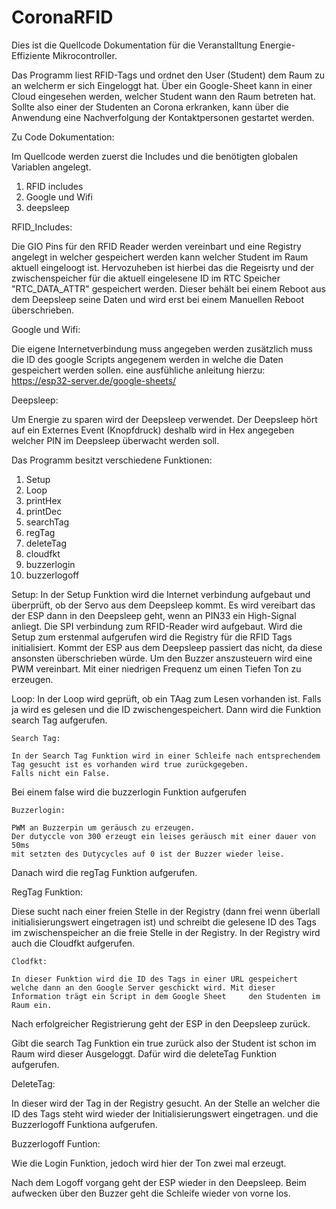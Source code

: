 # CoronaRFID


Dies ist die Quellcode Dokumentation für die Veranstalltung Energie-Effiziente Mikrocontroller.

Das Programm liest RFID-Tags und ordnet den User (Student) dem Raum zu an welcherm er sich Eingeloggt hat. Über ein Google-Sheet kann in einer Cloud eingesehen werden, welcher Student wann den Raum betreten hat. Sollte also einer der Studenten an Corona erkranken, kann über die Anwendung eine Nachverfolgung der Kontaktpersonen gestartet werden.

Zu Code Dokumentation:

Im Quellcode werden zuerst die Includes und die benötigten globalen Variablen angelegt.

1. RFID includes
2. Google und Wifi
3. deepsleep

RFID_Includes:

Die GIO Pins für den RFID Reader werden vereinbart und eine Registry angelegt in welcher gespeichert werden kann welcher Student im Raum aktuell eingeloogt ist.
Hervozuheben ist hierbei das die Regeisrty und der zwischenspeicher für die aktuell eingelesene ID im RTC Speicher "RTC_DATA_ATTR" gespeichert werden. 
Dieser behält bei einem Reboot aus dem Deepsleep seine Daten und wird erst bei einem Manuellen Reboot überschrieben.

Google und Wifi:

Die eigene Internetverbindung muss angegeben werden zusätzlich muss die ID des google Scripts angegenem werden in welche die Daten gespeichert werden sollen.
eine ausfühliche anleitung hierzu: https://esp32-server.de/google-sheets/

Deepsleep:

Um Energie zu sparen wird der Deepsleep verwendet.
Der Deepsleep hört auf ein Externes Event (Knopfdruck) deshalb wird in Hex angegeben welcher PIN im Deepsleep überwacht werden soll.


Das Programm besitzt verschiedene Funktionen:

1. Setup
2. Loop
3. printHex
4. printDec
5. searchTag
6. regTag
7. deleteTag
8. cloudfkt
9. buzzerlogin
10. buzzerlogoff


Setup:
In der Setup Funktion wird die Internet verbindung aufgebaut und überprüft, ob der Servo aus dem Deepsleep kommt.
Es wird vereibart das der ESP dann in den Deepsleep geht, wenn an PIN33 ein High-Signal anliegt.
Die SPI verbindung zum RFID-Reader wird aufgebaut. Wird die Setup zum erstenmal aufgerufen wird die Registry für die RFID Tags initialisiert. Kommt der ESP aus dem Deepsleep passiert das nicht, da diese ansonsten überschrieben würde.
Um den Buzzer anszusteuern wird eine PWM vereinbart. Mit einer niedrigen Frequenz um einen Tiefen Ton zu erzeugen.


Loop:
In der Loop wird geprüft, ob ein TAag zum Lesen vorhanden ist. Falls ja wird es gelesen und die ID zwischengespeichert.
Dann wird die Funktion search Tag aufgerufen.
  
    Search Tag:
  
    In der Search Tag Funktion wird in einer Schleife nach entsprechendem Tag gesucht ist es vorhanden wird true zurückgegeben.
    Falls nicht ein False.
  
Bei einem false wird die buzzerlogin Funktion aufgerufen

    Buzzerlogin:
  
    PWM an Buzzerpin um geräusch zu erzeugen.
    Der dutyccle von 300 erzeugt ein leises geräusch mit einer dauer von 50ms
    mit setzten des Dutycycles auf 0 ist der Buzzer wieder leise.
  
Danach wird die regTag Funktion aufgerufen.

  RegTag Funktion:
  
  Diese sucht nach einer freien Stelle in der Registry (dann frei wenn überlall initialisierungswert eingetragen ist) und schreibt die gelesene ID des Tags im zwischenspeicher     an die freie Stelle in der Registry.
  In der Registry wird auch die Cloudfkt aufgerufen.
  
    Clodfkt:
  
    In dieser Funktion wird die ID des Tags in einer URL gespeichert welche dann an den Google Server geschickt wird. Mit dieser Information trägt ein Script in dem Google Sheet     den Studenten im Raum ein.
  
Nach erfolgreicher Registrierung geht der ESP in den Deepsleep zurück.

Gibt die search Tag Funktion ein true zurück also der Student ist schon im Raum wird dieser Ausgeloggt.
Dafür wird die deleteTag Funktion aufgerufen.

  DeleteTag:
  
  In dieser wird der Tag in der Registry gesucht. An der Stelle an welcher die ID des Tags steht wird wieder der Initialisierungswert eingetragen.
  und die Buzzerlogoff Funktiona aufgerufen.
  
  Buzzerlogoff Funtion:
  
  Wie die Login Funktion, jedoch wird hier der Ton zwei mal erzeugt.
  
Nach dem Logoff vorgang geht der ESP wieder in den Deepsleep. 
Beim aufwecken über den Buzzer geht die Schleife wieder von vorne los.
  

  
